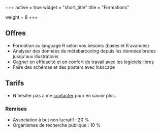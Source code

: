 +++
active = true
widget = "short_title"
title = "Formations"

weight = 8
+++

  
## Offres

* Formation au language R selon vos besoins (bases et R avancés)
* Analyser des données de métabarcoding depuis les données brutes jusqu'aux illustrations
* Gagner en efficacité et en confort de travail avec les logiciels libres
* Faire des schémas et des posters avec Inkscape

## Tarifs

* N'hésiter pas à me [contacter](/#contact) pour en savoir plus.

### Remises

* Association à but non lucratif : 20 %
* Organismes de recherche publique : 10 %
